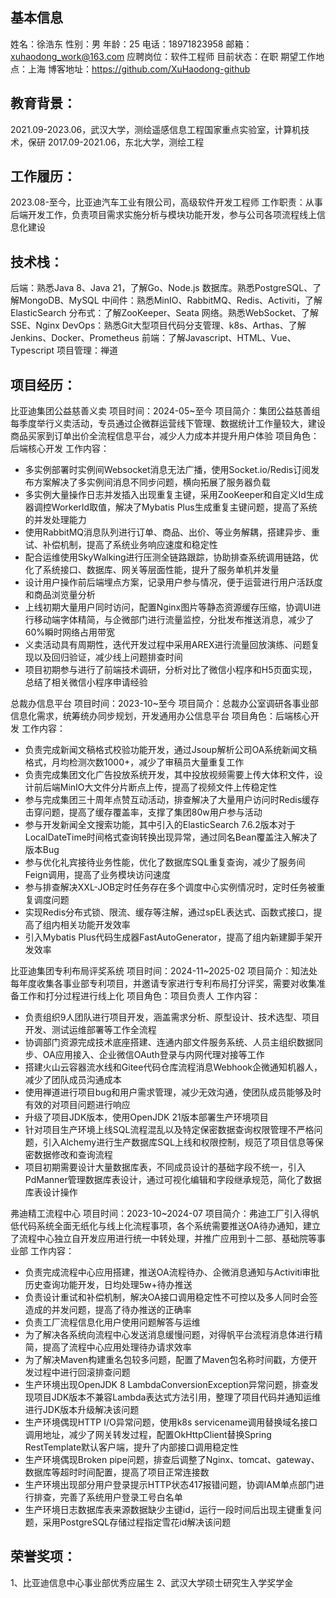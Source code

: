 ## 基本信息
姓名：徐浩东
性别：男
年龄：25
电话：18971823958
邮箱：xuhaodong_work@163.com
应聘岗位：软件工程师
目前状态：在职
期望工作地点：上海
博客地址：https://github.com/XuHaodong-github

## 教育背景：
2021.09-2023.06，武汉大学，测绘遥感信息工程国家重点实验室，计算机技术，保研
2017.09-2021.06，东北大学，测绘工程


## 工作履历：
2023.08-至今，比亚迪汽车工业有限公司，高级软件开发工程师
工作职责：从事后端开发工作，负责项目需求实施分析与模块功能开发，参与公司各项流程线上信息化建设


## 技术栈：
后端：熟悉Java 8、Java 21，了解Go、Node.js
数据库。熟悉PostgreSQL、了解MongoDB、MySQL
中间件：熟悉MinIO、RabbitMQ、Redis、Activiti，了解ElasticSearch
分布式：了解ZooKeeper、Seata
网络。熟悉WebSocket、了解SSE、Nginx
DevOps：熟悉Git大型项目代码分支管理、k8s、Arthas、了解Jenkins、Docker、Prometheus
前端：了解Javascript、HTML、Vue、Typescript
项目管理：禅道


## 项目经历：

比亚迪集团公益慈善义卖
项目时间：2024-05~至今
项目简介：集团公益慈善组每季度举行义卖活动，专员通过企微群运营线下管理、数据统计工作量较大，建设商品买家到订单出价全流程信息平台，减少人力成本并提升用户体验
项目角色：后端核心开发
工作内容：
- 多实例部署时实例间Websocket消息无法广播，使用Socket.io/Redis订阅发布方案解决了多实例间消息不同步问题，横向拓展了服务器负载
- 多实例大量操作日志并发插入出现重复主键，采用ZooKeeper和自定义Id生成器调控WorkerId取值，解决了Mybatis Plus生成重复主键问题，提高了系统的并发处理能力
- 使用RabbitMQ消息队列进行订单、商品、出价、等业务解耦，搭建异步、重试、补偿机制，提高了系统业务响应速度和稳定性
- 配合运维使用SkyWalking进行压测全链路跟踪，协助排查系统调用链路，优化了系统接口、数据库、网关等层面性能，提升了服务单机并发量
- 设计用户操作前后端埋点方案，记录用户参与情况，便于运营进行用户活跃度和商品浏览量分析
- 上线初期大量用户同时访问，配置Nginx图片等静态资源缓存压缩，协调UI进行移动端字体精简，与企微部门进行流量监控，分批发布推送消息，减少了60%瞬时网络占用带宽
- 义卖活动具有周期性，迭代开发过程中采用AREX进行流量回放演练、问题复现以及回归验证，减少线上问题排查时间
- 项目初期参与进行了前端技术调研，分析对比了微信小程序和H5页面实现，总结了相关微信小程序申请经验


总裁办信息平台
项目时间：2023-10~至今
项目简介：总裁办公室调研各事业部信息化需求，统筹统办同步规划，开发通用办公信息平台
项目角色：后端核心开发
工作内容：
- 负责完成新闻文稿格式校验功能开发，通过Jsoup解析公司OA系统新闻文稿格式，月均检测次数1000+，减少了审稿员大量重复工作
- 负责完成集团文化广告投放系统开发，其中投放视频需要上传大体积文件，设计前后端MinIO大文件分片断点上传，提高了视频文件上传稳定性
- 参与完成集团三十周年点赞互动活动，排查解决了大量用户访问时Redis缓存击穿问题，提高了缓存覆盖率，支撑了集团80w用户参与活动
- 参与开发新闻全文搜索功能，其中引入的ElasticSearch 7.6.2版本对于LocalDateTime时间格式查询转换出现异常，通过同名Bean覆盖注入解决了版本Bug
- 参与优化礼宾接待业务性能，优化了数据库SQL重复查询，减少了服务间Feign调用，提高了业务模块访问速度
- 参与排查解决XXL-JOB定时任务存在多个调度中心实例情况时，定时任务被重复调度问题
- 实现Redis分布式锁、限流、缓存等注解，通过spEL表达式、函数式接口，提高了组内相关功能开发效率
- 引入Mybatis Plus代码生成器FastAutoGenerator，提高了组内新建脚手架开发效率


比亚迪集团专利布局评奖系统
项目时间：2024-11~2025-02
项目简介：知法处每年度收集各事业部专利项目，并邀请专家进行专利布局打分评奖，需要对收集准备工作和打分过程进行线上化
项目角色：项目负责人
工作内容：
- 负责组织9人团队进行项目开发，涵盖需求分析、原型设计、技术选型、项目开发、测试运维部署等工作全流程
- 协调部门资源完成技术底座搭建、连通内部文件服务系统、人员主组织数据同步、OA应用接入、企业微信OAuth登录与内网代理对接等工作
- 搭建火山云容器流水线和Gitee代码仓库流程消息Webhook企微通知机器人，减少了团队成员沟通成本
- 使用禅道进行项目bug和用户需求管理，减少无效沟通，使团队成员能够及时有效的对项目问题进行响应
- 升级了项目JDK版本，使用OpenJDK 21版本部署生产环境项目
- 针对项目生产环境上线SQL流程混乱以及特定保密数据查询权限管理不严格问题，引入Alchemy进行生产数据库SQL上线和权限控制，规范了项目信息等保密数据修改和查询流程
- 项目初期需要设计大量数据库表，不同成员设计的基础字段不统一，引入PdManner管理数据库表设计，通过可视化编辑和字段继承规范，简化了数据库表设计操作


弗迪精工流程中心
项目时间：2023-10~2024-07
项目简介：弗迪工厂引入得帆低代码系统全面无纸化与线上化流程事项，各个系统需要推送OA待办通知，建立了流程中心独立自开发应用进行统一中转处理，并推广应用到十二部、基础院等事业部
工作内容：
- 负责完成流程中心应用搭建，推送OA流程待办、企微消息通知与Activiti审批历史查询功能开发，日均处理5w+待办推送
- 负责设计重试和补偿机制，解决OA接口调用稳定性不可控以及多人同时会签造成的并发问题，提高了待办推送的正确率
- 负责工厂流程信息化用户使用问题解答与运维
- 为了解决各系统向流程中心发送消息缓慢问题，对得帆平台流程消息体进行精简，提高了流程中心应用处理待办请求效率
- 为了解决Maven构建重名包较多问题，配置了Maven包名称时间戳，方便开发过程中进行回滚排查问题
- 生产环境出现OpenJDK 8 LambdaConversionException异常问题，排查发现项目JDK版本不兼容Lambda表达式方法引用，整理了项目代码并通知运维进行JDK版本升级解决该问题
- 生产环境偶现HTTP I/O异常问题，使用k8s servicename调用替换域名接口调用地址，减少了网关转发过程，配置OkHttpClient替换Spring RestTemplate默认客户端，提升了内部接口调用稳定性
- 生产环境偶现Broken pipe问题，排查后调整了Nginx、tomcat、gateway、数据库等超时时间配置，提高了项目正常连接数
- 生产环境出现部分用户登录提示HTTP状态417报错问题，协调IAM单点部门进行排查，完善了系统用户登录工号白名单
- 生产环境日志数据库表来源数据缺少主键id，运行一段时间后出现主键重复问题，采用PostgreSQL存储过程指定雪花id解决该问题


## 荣誉奖项：
1、比亚迪信息中心事业部优秀应届生
2、武汉大学硕士研究生入学奖学金
